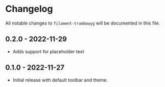 # Changelog

All notable changes to `filament-trumbowyg` will be documented in this file.

## 0.2.0 - 2022-11-29

- Adds support for placeholder text

## 0.1.0 - 2022-11-27

- Initial release with default toolbar and theme.
